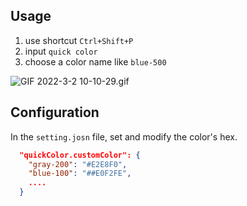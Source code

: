 ## Usage
1. use shortcut `Ctrl+Shift+P`
2. input `quick color`
3. choose a color name like `blue-500`

![GIF 2022-3-2 10-10-29.gif](https://s2.loli.net/2022/03/02/Z2SLhvxUm4VMfgz.gif)



## Configuration

In the `setting.josn` file, set and modify the color's hex.

``` json
  "quickColor.customColor": {
    "gray-200": "#E2E8F0",
    "blue-100": "##E0F2FE",
    ....
  }
```


